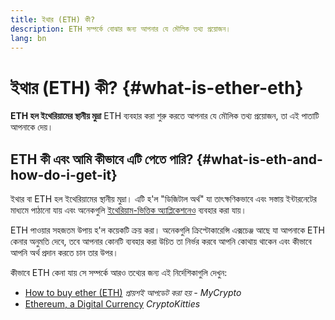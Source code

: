 ```yaml
---
title: ইথার (ETH) কী?
description: ETH সম্পর্কে বোঝার জন্য আপনার যে মৌলিক তথ্য প্রয়োজন।
lang: bn
---
```


# ইথার (ETH) কী? {#what-is-ether-eth}

<FeaturedText>

**ETH হল ইথেরিয়ামের স্থানীয় মুদ্রা** ETH ব্যবহার করা শুরু করতে আপনার যে মৌলিক তথ্য প্রয়োজন, তা এই পাতাটি আপনাকে দেয়।

</FeaturedText>

## ETH কী এবং আমি কীভাবে এটি পেতে পারি? {#what-is-eth-and-how-do-i-get-it}

ইথার বা ETH হল ইথেরিয়ামের স্থানীয় মুদ্রা। এটি হ'ল "ডিজিটাল অর্থ" যা তাৎক্ষণিকভাবে এবং সস্তায় ইন্টারনেটের মাধ্যমে পাঠানো যায় এবং অনেকগুলি [ইথেরিয়াম-ভিত্তিক অ্যাপ্লিকেশনেও](/dapps/) ব্যবহার করা যায়।

ETH পাওয়ার সহজতম উপায় হ'ল কয়েকটি ক্রয় করা। অনেকগুলি ক্রিপ্টোকারেন্সি এক্সচেঞ্জ আছে যা আপনাকে ETH কেনার অনুমতি দেবে, তবে আপনার কোনটি ব্যবহার করা উচিত তা নির্ভর করবে আপনি কোথায় থাকেন এবং কীভাবে আপনি অর্থ প্রদান করতে চান তার উপর।

কীভাবে ETH কেনা যায় সে সম্পর্কে আরও তথ্যের জন্য এই নির্দেশিকাগুলি দেখুন:

- [How to buy ether (ETH)](https://support.mycrypto.com/how-to/getting-started/how-to-buy-ether-with-usd) _প্রায়শই আপডেট করা হয় - MyCrypto_
- [Ethereum, a Digital Currency](https://www.cryptokitties.co/faq#ethereum-a-digital-currency) _CryptoKitties_
